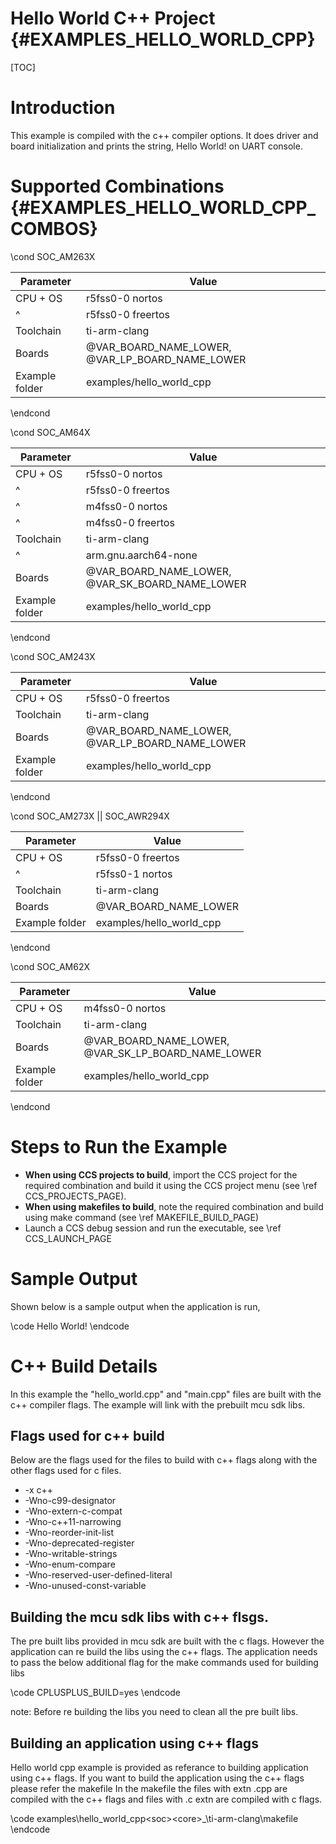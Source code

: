 #  Hello World C++ Project {#EXAMPLES_HELLO_WORLD_CPP}

[TOC]

# Introduction

This example is compiled with the c++ compiler options.
It does driver and board initialization and prints the string, Hello World! on UART console.

# Supported Combinations {#EXAMPLES_HELLO_WORLD_CPP_COMBOS}

\cond SOC_AM263X

 Parameter      | Value
 ---------------|-----------
 CPU + OS       | r5fss0-0 nortos
 ^              | r5fss0-0 freertos
 Toolchain      | ti-arm-clang
 Boards         | @VAR_BOARD_NAME_LOWER, @VAR_LP_BOARD_NAME_LOWER
 Example folder | examples/hello_world_cpp

\endcond

\cond SOC_AM64X

 Parameter      | Value
 ---------------|-----------
 CPU + OS       | r5fss0-0 nortos
 ^              | r5fss0-0 freertos
 ^              | m4fss0-0 nortos
 ^              | m4fss0-0 freertos
 Toolchain      | ti-arm-clang
 ^              | arm.gnu.aarch64-none
 Boards         | @VAR_BOARD_NAME_LOWER, @VAR_SK_BOARD_NAME_LOWER
 Example folder | examples/hello_world_cpp

\endcond

\cond SOC_AM243X

 Parameter      | Value
 ---------------|-----------
 CPU + OS       | r5fss0-0 freertos
 Toolchain      | ti-arm-clang
 Boards         | @VAR_BOARD_NAME_LOWER, @VAR_LP_BOARD_NAME_LOWER
 Example folder | examples/hello_world_cpp

\endcond

\cond SOC_AM273X || SOC_AWR294X

 Parameter      | Value
 ---------------|-----------
 CPU + OS       | r5fss0-0 freertos
 ^              | r5fss0-1 nortos
 Toolchain      | ti-arm-clang
 Boards         | @VAR_BOARD_NAME_LOWER
 Example folder | examples/hello_world_cpp

\endcond

\cond SOC_AM62X

 Parameter      | Value
 ---------------|-----------
 CPU + OS       | m4fss0-0 nortos
 Toolchain      | ti-arm-clang
 Boards         | @VAR_BOARD_NAME_LOWER, @VAR_SK_LP_BOARD_NAME_LOWER
 Example folder | examples/hello_world_cpp

\endcond

# Steps to Run the Example

- **When using CCS projects to build**, import the CCS project for the required combination
  and build it using the CCS project menu (see \ref CCS_PROJECTS_PAGE).
- **When using makefiles to build**, note the required combination and build using
  make command (see \ref MAKEFILE_BUILD_PAGE)
- Launch a CCS debug session and run the executable, see \ref CCS_LAUNCH_PAGE

# Sample Output

Shown below is a sample output when the application is run,

\code
Hello World!
\endcode

# C++ Build Details

In this example the "hello_world.cpp" and "main.cpp" files are built with the c++ compiler flags.
The example will link with the prebuilt mcu sdk libs.

## Flags used for c++ build

Below are the flags used for the files to build with c++ flags along with the other flags used for c files.
-   -x c++
-   -Wno-c99-designator
-   -Wno-extern-c-compat
-   -Wno-c++11-narrowing
-   -Wno-reorder-init-list
-   -Wno-deprecated-register
-   -Wno-writable-strings
-   -Wno-enum-compare
-   -Wno-reserved-user-defined-literal
-   -Wno-unused-const-variable

## Building the mcu sdk libs with c++ flsgs.

The pre built libs provided in mcu sdk are built with the c flags.
However the application can re build the libs using the c++ flags.
The application needs to pass the below additional flag for the make commands used for building libs

\code
CPLUSPLUS_BUILD=yes
\endcode

note: Before re building the libs you need to clean all the pre built libs.

## Building an application using c++ flags

Hello world cpp example is provided as referance to building application using c++ flags.
If you want to build the application using the c++ flags please refer the makefile
In the makefile the files with extn .cpp are compiled with the c++ flags and files with .c extn are compiled with c flags.

\code
examples\hello_world_cpp\<soc>\<core>_<os>\ti-arm-clang\makefile
\endcode
